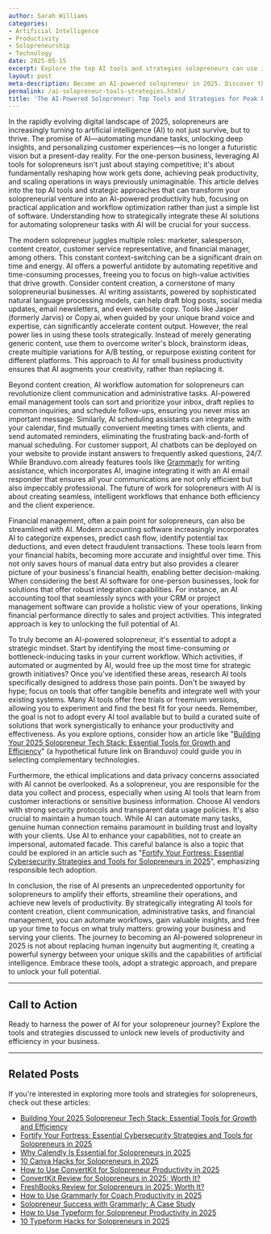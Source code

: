 ```yaml
---
author: Sarah Williams
categories:
- Artificial Intelligence
- Productivity
- Solopreneurship
- Technology
date: 2025-05-15
excerpt: Explore the top AI tools and strategies solopreneurs can use in 2025 to achieve peak productivity.
layout: post
meta-description: Become an AI-powered solopreneur in 2025. Discover the best tools and strategies to maximize productivity and efficiency.
permalink: /ai-solopreneur-tools-strategies.html/
title: 'The AI-Powered Solopreneur: Top Tools and Strategies for Peak Productivity in 2025'
---
```


In the rapidly evolving digital landscape of 2025, solopreneurs are increasingly turning to artificial intelligence (AI) to not just survive, but to thrive. The promise of AI—automating mundane tasks, unlocking deep insights, and personalizing customer experiences—is no longer a futuristic vision but a present-day reality. For the one-person business, leveraging AI tools for solopreneurs isn't just about staying competitive; it's about fundamentally reshaping how work gets done, achieving peak productivity, and scaling operations in ways previously unimaginable. This article delves into the top AI tools and strategic approaches that can transform your solopreneurial venture into an AI-powered productivity hub, focusing on practical application and workflow optimization rather than just a simple list of software. Understanding how to strategically integrate these AI solutions for automating solopreneur tasks with AI will be crucial for your success.

The modern solopreneur juggles multiple roles: marketer, salesperson, content creator, customer service representative, and financial manager, among others. This constant context-switching can be a significant drain on time and energy. AI offers a powerful antidote by automating repetitive and time-consuming processes, freeing you to focus on high-value activities that drive growth. Consider content creation, a cornerstone of many solopreneurial businesses. AI writing assistants, powered by sophisticated natural language processing models, can help draft blog posts, social media updates, email newsletters, and even website copy. Tools like Jasper (formerly Jarvis) or Copy.ai, when guided by your unique brand voice and expertise, can significantly accelerate content output. However, the real power lies in using these tools strategically. Instead of merely generating generic content, use them to overcome writer's block, brainstorm ideas, create multiple variations for A/B testing, or repurpose existing content for different platforms. This approach to AI for small business productivity ensures that AI augments your creativity, rather than replacing it.

Beyond content creation, AI workflow automation for solopreneurs can revolutionize client communication and administrative tasks. AI-powered email management tools can sort and prioritize your inbox, draft replies to common inquiries, and schedule follow-ups, ensuring you never miss an important message. Similarly, AI scheduling assistants can integrate with your calendar, find mutually convenient meeting times with clients, and send automated reminders, eliminating the frustrating back-and-forth of manual scheduling. For customer support, AI chatbots can be deployed on your website to provide instant answers to frequently asked questions, 24/7. While Branduvo.com already features tools like [Grammarly](https://branduvo.com/products/grammarly) for writing assistance, which incorporates AI, imagine integrating it with an AI email responder that ensures all your communications are not only efficient but also impeccably professional. The future of work for solopreneurs with AI is about creating seamless, intelligent workflows that enhance both efficiency and the client experience.

Financial management, often a pain point for solopreneurs, can also be streamlined with AI. Modern accounting software increasingly incorporates AI to categorize expenses, predict cash flow, identify potential tax deductions, and even detect fraudulent transactions. These tools learn from your financial habits, becoming more accurate and insightful over time. This not only saves hours of manual data entry but also provides a clearer picture of your business's financial health, enabling better decision-making. When considering the best AI software for one-person businesses, look for solutions that offer robust integration capabilities. For instance, an AI accounting tool that seamlessly syncs with your CRM or project management software can provide a holistic view of your operations, linking financial performance directly to sales and project activities. This integrated approach is key to unlocking the full potential of AI.

To truly become an AI-powered solopreneur, it's essential to adopt a strategic mindset. Start by identifying the most time-consuming or bottleneck-inducing tasks in your current workflow. Which activities, if automated or augmented by AI, would free up the most time for strategic growth initiatives? Once you've identified these areas, research AI tools specifically designed to address those pain points. Don't be swayed by hype; focus on tools that offer tangible benefits and integrate well with your existing systems. Many AI tools offer free trials or freemium versions, allowing you to experiment and find the best fit for your needs. Remember, the goal is not to adopt every AI tool available but to build a curated suite of solutions that work synergistically to enhance your productivity and effectiveness. As you explore options, consider how an article like "[Building Your 2025 Solopreneur Tech Stack: Essential Tools for Growth and Efficiency](/solopreneur-tech-stack-tools.html/)" (a hypothetical future link on Branduvo) could guide you in selecting complementary technologies.

Furthermore, the ethical implications and data privacy concerns associated with AI cannot be overlooked. As a solopreneur, you are responsible for the data you collect and process, especially when using AI tools that learn from customer interactions or sensitive business information. Choose AI vendors with strong security protocols and transparent data usage policies. It's also crucial to maintain a human touch. While AI can automate many tasks, genuine human connection remains paramount in building trust and loyalty with your clients. Use AI to enhance your capabilities, not to create an impersonal, automated facade. This careful balance is also a topic that could be explored in an article such as "[Fortify Your Fortress: Essential Cybersecurity Strategies and Tools for Solopreneurs in 2025](/solopreneur-cybersecurity-tools.html/)", emphasizing responsible tech adoption.

In conclusion, the rise of AI presents an unprecedented opportunity for solopreneurs to amplify their efforts, streamline their operations, and achieve new levels of productivity. By strategically integrating AI tools for content creation, client communication, administrative tasks, and financial management, you can automate workflows, gain valuable insights, and free up your time to focus on what truly matters: growing your business and serving your clients. The journey to becoming an AI-powered solopreneur in 2025 is not about replacing human ingenuity but augmenting it, creating a powerful synergy between your unique skills and the capabilities of artificial intelligence. Embrace these tools, adopt a strategic approach, and prepare to unlock your full potential.

---

## Call to Action

Ready to harness the power of AI for your solopreneur journey? Explore the tools and strategies discussed to unlock new levels of productivity and efficiency in your business.

---

## Related Posts
If you're interested in exploring more tools and strategies for solopreneurs, check out these articles:
- [Building Your 2025 Solopreneur Tech Stack: Essential Tools for Growth and Efficiency](/solopreneur-tech-stack-tools.html/)
- [Fortify Your Fortress: Essential Cybersecurity Strategies and Tools for Solopreneurs in 2025](/solopreneur-cybersecurity-tools.html/)
- [Why Calendly Is Essential for Solopreneurs in 2025](/why-calendly-is-essential-for-solopreneurs-in-2025.html/)
- [10 Canva Hacks for Solopreneurs in 2025](/10-canva-hacks-for-solopreneurs-in-2025.html/)
- [How to Use ConvertKit for Solopreneur Productivity in 2025](/how-to-use-convertkit-for-solopreneur-productivity-in-2025.html/)
- [ConvertKit Review for Solopreneurs in 2025: Worth It?](/convertkit-review-for-solopreneurs-in-2025-worth-it.html/)
- [FreshBooks Review for Solopreneurs in 2025: Worth It?](/freshbooks-review-for-solopreneurs-in-2025-worth-it.html/)
- [How to Use Grammarly for Coach Productivity in 2025](/how-to-use-grammarly-for-coach-productivity-in-2025.html/)
- [Solopreneur Success with Grammarly: A Case Study](/solopreneur-success-with-grammarly-a-case-study.html/)
- [How to Use Typeform for Solopreneur Productivity in 2025](/how-to-use-typeform-for-solopreneur-productivity-in-2025.html/)
- [10 Typeform Hacks for Solopreneurs in 2025](/10-typeform-hacks-for-solopreneurs-in-2025.html/)